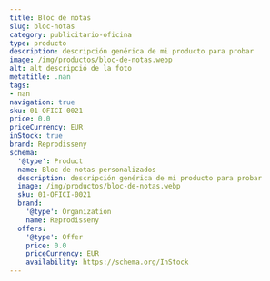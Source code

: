 ```yaml
---
title: Bloc de notas
slug: bloc-notas
category: publicitario-oficina
type: producto
description: descripción genérica de mi producto para probar
image: /img/productos/bloc-de-notas.webp
alt: alt descripció de la foto
metatitle: .nan
tags:
- nan
navigation: true
sku: 01-OFICI-0021
price: 0.0
priceCurrency: EUR
inStock: true
brand: Reprodisseny
schema:
  '@type': Product
  name: Bloc de notas personalizados
  description: descripción genérica de mi producto para probar
  image: /img/productos/bloc-de-notas.webp
  sku: 01-OFICI-0021
  brand:
    '@type': Organization
    name: Reprodisseny
  offers:
    '@type': Offer
    price: 0.0
    priceCurrency: EUR
    availability: https://schema.org/InStock
---
```

